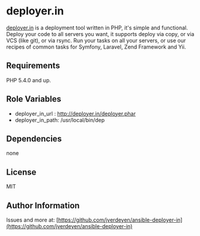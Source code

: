 deployer.in
===============

[deployer.in](http://deployer.in/) is a deployment tool written in PHP, it's simple and functional. Deploy your code to all servers you want, it supports deploy via copy, or via VCS (like git), or via rsync. Run your tasks on all your servers, or use our recipes of common tasks for Symfony, Laravel, Zend Framework and Yii.

Requirements
------------

PHP 5.4.0 and up.

Role Variables
--------------

* deployer_in_url : http://deployer.in/deployer.phar
* deployer_in_path: /usr/local/bin/dep

Dependencies
------------

none

License
-------

MIT

Author Information
------------------

Issues and more at: [https://github.com/jverdeyen/ansible-deployer-in](https://github.com/jverdeyen/ansible-deployer-in)